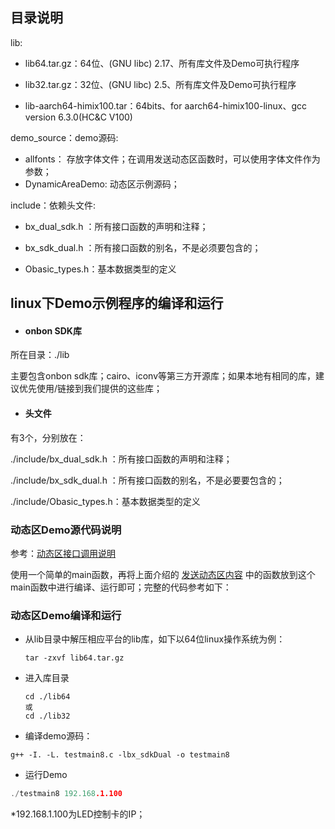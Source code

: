 ## 目录说明

lib:

- lib64.tar.gz：64位、(GNU libc) 2.17、所有库文件及Demo可执行程序
- lib32.tar.gz：32位、(GNU libc) 2.5、所有库文件及Demo可执行程序

- lib-aarch64-himix100.tar：64bits、for aarch64-himix100-linux、gcc version 6.3.0(HC&C V100)


demo_source：demo源码:

- allfonts： 存放字体文件；在调用发送动态区函数时，可以使用字体文件作为参数；
- DynamicAreaDemo: 动态区示例源码；

include：依赖头文件:

- bx_dual_sdk.h ：所有接口函数的声明和注释；

- bx_sdk_dual.h ：所有接口函数的别名，不是必须要包含的；

- Obasic_types.h：基本数据类型的定义



## linux下Demo示例程序的编译和运行

- #### onbon SDK库

所在目录：./lib

主要包含onbon sdk库；cairo、iconv等第三方开源库；如果本地有相同的库，建议优先使用/链接到我们提供的这些库；

- #### 头文件

有3个，分别放在：

./include/bx_dual_sdk.h ：所有接口函数的声明和注释；

./include/bx_sdk_dual.h ：所有接口函数的别名，不是必要要包含的；

./include/Obasic_types.h：基本数据类型的定义

### 动态区Demo源代码说明

参考：[动态区接口调用说明](https://github.com/onbonlab/bx.dual.linux.cplus/blob/master/doc/动态区接口调用说明.md)

使用一个简单的main函数，再将上面介绍的 [发送动态区内容](#发送动态区内容) 中的函数放到这个main函数中进行编译、运行即可；完整的代码参考如下：

### 动态区Demo编译和运行

- 从lib目录中解压相应平台的lib库，如下以64位linux操作系统为例：

  ```
  tar -zxvf lib64.tar.gz
  ```

- 进入库目录

  ```
  cd ./lib64
  或
  cd ./lib32
  ```

- 编译demo源码：

```
g++ -I. -L. testmain8.c -lbx_sdkDual -o testmain8
```

- 运行Demo

```C++
./testmain8 192.168.1.100
```

*192.168.1.100为LED控制卡的IP；